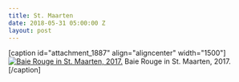 ```yaml
---
title: St. Maarten
date: 2018-05-31 05:00:00 Z
layout: post
---
```


\[caption id="attachment\_1887" align="aligncenter" width="1500"\][![Baie Rouge in St. Maarten, 2017.](images/DSC00133.jpg)](https://kenbooth.net/st-maarten/dsc00133/) Baie Rouge in St. Maarten, 2017.\[/caption\]
